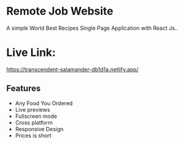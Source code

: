 
# Remote Job Website

A simple World Best Recipes Single Page Application with React Js..

# Live Link: 

https://transcendent-salamander-db1d1a.netlify.app/
## Features

- Any Food You Ordered
- Live previews
- Fullscreen mode
- Cross platform
- Responsive Design
- Prices is short

